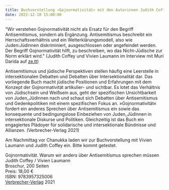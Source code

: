 ```yaml
---
title: Buchvorstellung »Gojnormativität« mit den Autorinnen Judith Coffey und Vivien Laumann
date: 2022-12-18 15:00:00
---
```


"Wir verstehen Gojnormativität nicht als Ersatz für den Begriff Antisemitismus, sondern als Ergänzung. Antisemitismus beschreibt ein Herrschaftsverhältnis und ein Welterklärungsmodell, also wie Juden:Jüdinnen diskriminiert, ausgeschlossen oder angefeindet werden. Der Begriff Gojnormativität hilft, zu beschreiben, wo das Nicht-Jüdische zur Norm erklärt wird." (Judith Coffey und Vivien Laumann im Interview mit Muri Darida auf [ze.tt](https://www.zeit.de/zett/politik/2021-11/judith-coffey-vivien-laumann-gojnormativitaet-antisemitismus/komplettansicht?utm_referrer=https%3A%2F%2Fwww.verbrecherverlag.de%2F))

Antisemitismus und jüdische Perspektiven stellen häufig eine Leerstelle in intersektionalen Debatten und Debatten über Intersektionalität dar. Das vorliegende Buch macht jüdische Positionen und Erfahrungen mit dem Konzept der Gojnormativität artikulier- und sichtbar. Es lotet das Verhältnis von Jüdischsein und Weißsein aus, geht der spezifischen Unsichtbarkeit von Juden_Jüdinnen nach und schaut sich Debatten über Antisemitismus und Gedenkpolitiken mit einem spezifischen Fokus an. »Gojnormativität« fordert ein anderes Sprechen über Antisemitismus ein sowie das konsequente und bedingungslose Einbeziehen von Juden_Jüdinnen in intersektionale Diskurse und Politiken. Gleichzeitig ist das Buch ein engagiertes Plädoyer für solidarische und intersektionale Bündnisse und Allianzen. (Verbrecher-Verlag 2021)

Am Nachmittag vor Chanukka laden wir zur Buchvorstellung mit Vivien Laumann und Judith Coffey ein. Bitte kommt getestet.

Gojnormativität. Warum wir anders über Antisemitismus sprechen müssen
<br>Judith Coffey / Vivien Laumann
<br>Broschur, 200 Seiten
<br>Preis: 18,00 €
<br>ISBN: 9783957325006
<br>[Verbrecher-Verlag](https://www.verbrecherverlag.de/book/detail/1072) 2021
